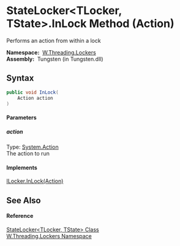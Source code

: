 StateLocker&lt;TLocker, TState>.InLock Method (Action)
======================================================
   Performs an action from within a lock

  **Namespace:**  [W.Threading.Lockers][1]  
  **Assembly:**  Tungsten (in Tungsten.dll)

Syntax
------

```csharp
public void InLock(
	Action action
)
```

#### Parameters

##### *action*
Type: [System.Action][2]  
The action to run

#### Implements
[ILocker.InLock(Action)][3]  


See Also
--------

#### Reference
[StateLocker&lt;TLocker, TState> Class][4]  
[W.Threading.Lockers Namespace][1]  

[1]: ../README.md
[2]: http://msdn.microsoft.com/en-us/library/bb534741
[3]: ../ILocker/InLock.md
[4]: README.md
